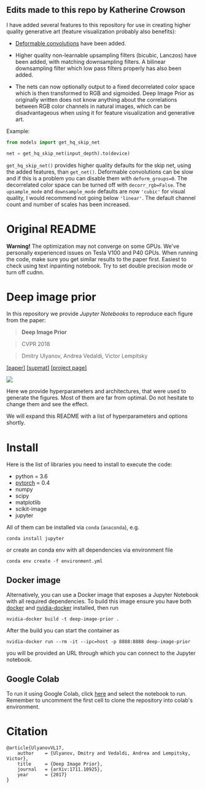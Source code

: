 ## Edits made to this repo by Katherine Crowson

I have added several features to this repository for use in creating higher quality generative art (feature visualization probably also benefits):

* [Deformable convolutions](https://arxiv.org/abs/1703.06211) have been added.

* Higher quality non-learnable upsampling filters (bicubic, Lanczos) have been added, with matching downsampling filters. A bilinear downsampling filter which low pass filters properly has also been added.

* The nets can now optionally output to a fixed decorrelated color space which is then transformed to RGB and sigmoided. Deep Image Prior as originally written does not know anything about the correlations between RGB color channels in natural images, which can be disadvantageous when using it for feature visualization and generative art.

Example:

```python
from models import get_hq_skip_net

net = get_hq_skip_net(input_depth).to(device)
```

`get_hq_skip_net()` provides higher quality defaults for the skip net, using the added features, than `get_net()`. Deformable convolutions can be slow and if this is a problem you can disable them with `deform_groups=0`. The decorrelated color space can be turned off with `decorr_rgb=False`. The `upsample_mode` and `downsample_mode` defaults are now `'cubic'` for visual quality, I would recommend not going below `'linear'`. The default channel count and number of scales has been increased.

# Original README

**Warning!** The optimization may not converge on some GPUs. We've personally experienced issues on Tesla V100 and P40 GPUs. When running the code, make sure you get similar results to the paper first. Easiest to check using text inpainting notebook.  Try to set double precision mode or turn off cudnn. 

# Deep image prior

In this repository we provide *Jupyter Notebooks* to reproduce each figure from the paper:

> **Deep Image Prior**

> CVPR 2018

> Dmitry Ulyanov, Andrea Vedaldi, Victor Lempitsky


[[paper]](https://sites.skoltech.ru/app/data/uploads/sites/25/2018/04/deep_image_prior.pdf) [[supmat]](https://box.skoltech.ru/index.php/s/ib52BOoV58ztuPM) [[project page]](https://dmitryulyanov.github.io/deep_image_prior)

![](data/teaser_compiled.jpg)

Here we provide hyperparameters and architectures, that were used to generate the figures. Most of them are far from optimal. Do not hesitate to change them and see the effect.

We will expand this README with a list of hyperparameters and options shortly.

# Install

Here is the list of libraries you need to install to execute the code:
- python = 3.6
- [pytorch](http://pytorch.org/) = 0.4
- numpy
- scipy
- matplotlib
- scikit-image
- jupyter

All of them can be installed via `conda` (`anaconda`), e.g.
```
conda install jupyter
```


or create an conda env with all dependencies via environment file

```
conda env create -f environment.yml
```

## Docker image

Alternatively, you can use a Docker image that exposes a Jupyter Notebook with all required dependencies. To build this image ensure you have both [docker](https://www.docker.com/) and  [nvidia-docker](https://github.com/NVIDIA/nvidia-docker) installed, then run

```
nvidia-docker build -t deep-image-prior .
```

After the build you can start the container as

```
nvidia-docker run --rm -it --ipc=host -p 8888:8888 deep-image-prior
```

you will be provided an URL through which you can connect to the Jupyter notebook.

## Google Colab

To run it using Google Colab, click [here](https://colab.research.google.com/github/DmitryUlyanov/deep-image-prior) and select the notebook to run. Remember to uncomment the first cell to clone the repository into colab's environment.


# Citation
```
@article{UlyanovVL17,
    author    = {Ulyanov, Dmitry and Vedaldi, Andrea and Lempitsky, Victor},
    title     = {Deep Image Prior},
    journal   = {arXiv:1711.10925},
    year      = {2017}
}
```
